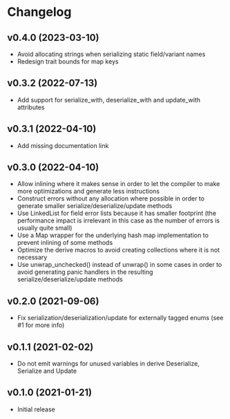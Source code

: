 # Changelog

## v0.4.0 (2023-03-10)

* Avoid allocating strings when serializing static field/variant names
* Redesign trait bounds for map keys

## v0.3.2 (2022-07-13)

* Add support for serialize_with, deserialize_with and update_with attributes

## v0.3.1 (2022-04-10)

* Add missing documentation link

## v0.3.0 (2022-04-10)

* Allow inlining where it makes sense in order to let the compiler to make more
  optimizations and generate less instructions
* Construct errors without any allocation where possible in order to generate
  smaller serialize/deserialize/update methods
* Use LinkedList for field error lists because it has smaller footprint (the
  performance impact is irrelevant in this case as the number of errors is
  usually quite small)
* Use a Map wrapper for the underlying hash map implementation to prevent
  inlining of some methods
* Optimize the derive macros to avoid creating collections where it is not
  necessary
* Use unwrap_unchecked() instead of unwrap() in some cases in order to avoid
  generating panic handlers in the resulting serialize/deserialize/update
  methods

## v0.2.0 (2021-09-06)

* Fix serialization/deserialization/update for externally tagged enums (see #1
  for more info)

## v0.1.1 (2021-02-02)

* Do not emit warnings for unused variables in derive Deserialize, Serialize
  and Update

## v0.1.0 (2021-01-21)

* Initial release
